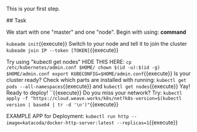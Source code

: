 This is your first step.

## Task

We start with one "master" and one "node". Begin with using: **command**

`kubeadm init`{{execute}}
Switch to your node and tell it to join the cluster
`kubeadm join IP --token [TOKEN]`{{execute}}

Try using "kubectl get nodes"
HIDE THIS HERE:
`cp /etc/kubernetes/admin.conf $HOME/
chown $(id -u):$(id -g) $HOME/admin.conf
export KUBECONFIG=$HOME/admin.conf`{{execute}}
Is your cluster ready? Check which parts are installed with running:
`kubectl get pods --all-namespaces`{{execute}}
and
`kubectl get nodes`{{execute}}
Yay! Ready to deploy!
``{{execute}}
Do you miss your network? Try:
`kubectl apply -f "https://cloud.weave.works/k8s/net?k8s-version=$(kubectl version | base64 | tr -d '\n')"`{{execute}}


EXAMPLE APP for Deployment:
`kubectl run http --image=katacoda/docker-http-server:latest --replicas=1`{{execute}}
